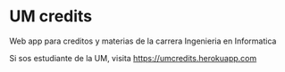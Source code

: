 # UM credits

Web app para creditos y materias de la carrera Ingenieria en Informatica

Si sos estudiante de la UM, visita https://umcredits.herokuapp.com
